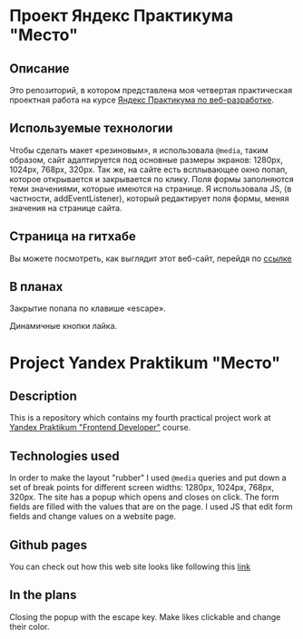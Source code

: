 # Проект Яндекс Практикума "Место"

## Описание

Это репозиторий, в котором представлена моя четвертая практическая проектная работа на курсе [Яндекс Практикума по веб-разработке](https://practicum.yandex.ru/web/).
## Используемые технологии

Чтобы сделать макет «резиновым», я использовала `@media`, таким образом, сайт адаптируется под основные размеры экранов: 1280px, 1024px, 768px, 320px. Так же, на сайте есть всплывающее окно попап, которое открывается и закрывается по клику. Поля формы заполняются теми значениями, которые имеются на странице. Я использовала JS, (в частности, addEventListener), который редактирует поля формы, меняя значения на странице сайта.
## Страница на гитхабе

Вы можете посмотреть, как выглядит этот веб-сайт, перейдя по [ссылке](https://vybegalo.github.io/mesto/)

## В планах

Закрытие попапа по клавише «escape».

Динамичные кнопки лайка.


# Project Yandex Praktikum "Место"

## Description

This is a repository which contains my fourth practical project work at [Yandex Praktikum "Frontend Developer"](https://practicum.yandex.ru/web/) course.
## Technologies used

In order to make the layout "rubber" I used `@media` queries and put down a set of break points for different screen widths: 1280px, 1024px, 768px, 320px. The site has a popup which opens and closes on click. The form fields are filled with the values that are on the page. I used JS that edit form fields and change values on a website page.
## Github pages

You can check out how this web site looks like following this [link](https://vybegalo.github.io/mesto/)

## In the plans

Closing the popup with the escape key.
Make likes clickable and change their color.

